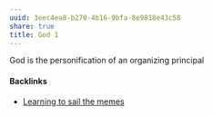 ```yaml
---
uuid: 3eec4ea8-b270-4b16-9bfa-8e9818e43c58
share: true
title: God 1
---
```

God is the personification of an organizing principal

#### Backlinks

* [Learning to sail the memes](/e3ed979d-7207-4dfa-806c-03aab973a4c9)